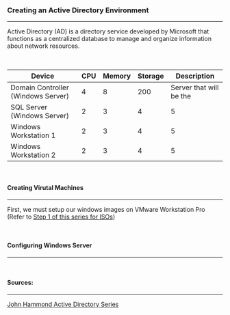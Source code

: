 ### Creating an Active Directory Environment
---

Active Directory (AD) is a directory service developed by Microsoft that functions as a centralized database to manage and organize information about network resources.

<br>

| Device | CPU | Memory | Storage | Description |
| --- | --- | --- | --- | --- |
| Domain Controller (Windows Server) | 4 | 8 | 200 | Server that will be the  |
| SQL Server (Windows Server) | 2 | 3 | 4 | 5 |
| Windows Workstation 1 | 2 | 3 | 4 | 5 |
| Windows Workstation 2 | 2 | 3 | 4 | 5 |

<br>

#### Creating Virutal Machines
---
First, we must setup our windows images on VMware Workstation Pro (Refer to [Step 1 of this series for ISOs](Step1.md))

<br>

#### Configuring Windows Server
---

<br>

#### Sources:
---

[John Hammond Active Directory Series](https://www.youtube.com/watch?v=pKtDQtsubio)
